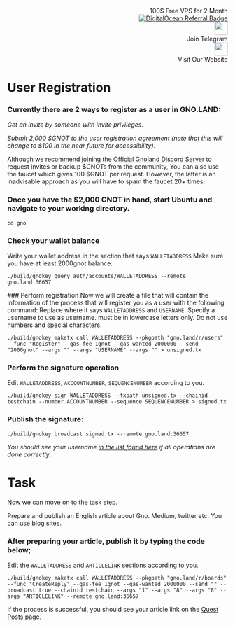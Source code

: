 <p style="font-size:14px" align="right">
 100$ Free VPS for 2 Month <br>
 <a target="_blank" href="https://www.digitalocean.com/?refcode=410c988c8b3e&utm_campaign=Referral_Invite&utm_medium=Referral_Program&utm_source=badge"><img src="https://web-platforms.sfo2.cdn.digitaloceanspaces.com/WWW/Badge%201.svg" alt="DigitalOcean Referral Badge" /></a></br>
 <a href="https://t.me/nodeistt" target="_blank"><img src="https://github.com/Nodeist/Testnet_Kurulumlar/blob/fee87fe32609c1704206721b9fb16e4c5de75a96/telegramlogo.png" width="30"/></a><br>Join Telegram<br>
<a href="https://nodeist.site/" target="_blank"><img src="https://raw.githubusercontent.com/Nodeist/Testnet_Kurulumlar/main/logo.png" width="30"/></a><br> Visit Our Website
</p>


# User Registration
### Currently there are 2 ways to register as a user in GNO.LAND:

*Get an invite by someone with invite privileges.*

*Submit 2,000 $GNOT to the user registration agreement (note that this will change to $100 in the near future for accessibility).*

Although we recommend joining the [Official Gnoland Discord Server](https://discord.gg/xD2c2Nmd) to request invites or backup $GNOTs from the community,
You can also use the faucet which gives 100 $GNOT per request.
However, the latter is an inadvisable approach as you will have to spam the faucet 20+ times.

### Once you have the $2,000 GNOT in hand, start Ubuntu and navigate to your working directory.

```
cd gno
```
### Check your wallet balance
Write your wallet address in the section that says `WALLETADDRESS`
Make sure you have at least 2000gnot balance.

```
./build/gnokey query auth/accounts/WALLETADDRESS --remote gno.land:36657
```

### Perform registration
Now we will create a file that will contain the information of the process that will register you as a user with the following command:
Replace where it says `WALLETADDRESS` and `USERNAME`. Specify a username to use as username. must be in lowercase letters only.
Do not use numbers and special characters.
```
./build/gnokey maketx call WALLETADDRESS --pkgpath "gno.land/r/users" --func "Register" --gas-fee 1gnot --gas-wanted 2000000 --send "2000gnot" --args "" --args "USERNAME" --args "" > unsigned.tx
```

### Perform the signature operation
Edit `WALLETADDRESS`, `ACCOUNTNUMBER`, `SEQUENCENUMBER` according to you.
```
./build/gnokey sign WALLETADDRESS --txpath unsigned.tx --chainid testchain --number ACCOUNTNUMBER --sequence SEQUENCENUMBER > signed.tx
```

### Publish the signature:
```
./build/gnokey broadcast signed.tx --remote gno.land:36657
```
*You should see your username [in the list found here](https://gno.land/r/users) if all operations are done correctly.*

# Task
Now we can move on to the task step.

Prepare and publish an English article about Gno.
Medium, twitter etc. You can use blog sites.

### After preparing your article, publish it by typing the code below;
Edit the `WALLETADDRESS` and `ARTICLELINK` sections according to you.
```
./build/gnokey maketx call WALLETADDRESS --pkgpath "gno.land/r/boards" --func "CreateReply" --gas-fee 1gnot --gas-wanted 2000000 --send "" --broadcast true --chainid testchain --args "1" --args "8" --args "8" --args "ARTICLELINK" --remote gno.land:36657
```

If the process is successful, you should see your article link on the [Quest Posts](https://gno.land/r/boards:gnolang/8) page.

